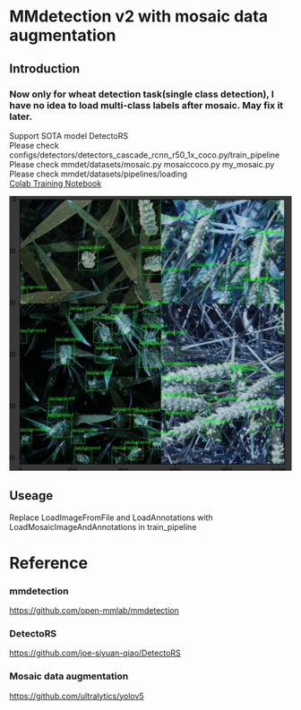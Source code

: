 # MMdetection v2 with mosaic data augmentation

## Introduction
### Now only for wheat detection task(single class detection), I have no idea to load multi-class labels after mosaic. May fix it later.  
Support SOTA model DetectoRS    
Please check configs/detectors/detectors_cascade_rcnn_r50_1x_coco.py/train_pipeline  
Please check mmdet/datasets/mosaic.py mosaiccoco.py my_mosaic.py  
Please check mmdet/datasets/pipelines/loading  
[Colab Training Notebook](MMDetection_DetectoRS_training_backbone_resnet50_ft.ipynb)  

![image](wheat-mosaic.png) 

## Useage
Replace LoadImageFromFile and LoadAnnotations with LoadMosaicImageAndAnnotations in train_pipeline

# Reference 
### mmdetection
https://github.com/open-mmlab/mmdetection
### DetectoRS
https://github.com/joe-siyuan-qiao/DetectoRS
### Mosaic data augmentation
https://github.com/ultralytics/yolov5
